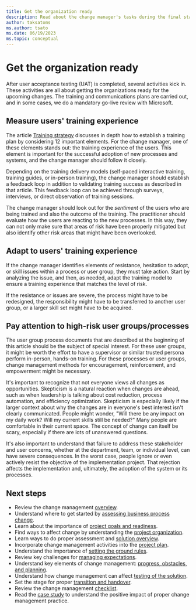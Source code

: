 ```yaml
---
title: Get the organization ready
description: Read about the change manager's tasks during the final stages of the Dynamics 365 implementation project. Learn how to get users and their organization ready to use the solution.
author: taksatoms
ms.author: tsato
ms.date: 06/19/2023
ms.topic: conceptual
---
```


# Get the organization ready

After user acceptance testing (UAT) is completed, several activities kick in. These activities are all about getting the organizations ready for the upcoming changes. The training and communications plans are carried out, and in some cases, we do a mandatory go-live review with Microsoft.

## Measure users' training experience

The article [Training strategy](training-strategy.md) discusses in depth how to establish a training plan by considering 12 important elements. For the change manager, one of these elements stands out: the training experience of the users. This element is important for the successful adoption of new processes and systems, and the change manager should follow it closely.

Depending on the training delivery models (self-paced interactive training, training guides, or in-person training), the change manager should establish a feedback loop in addition to validating training success as described in that article. This feedback loop can be achieved through surveys, interviews, or direct observation of training sessions.

The change manager should look out for the *sentiment* of the users who are being trained and also the outcome of the training. The practitioner should evaluate how the users are reacting to the new processes. In this way, they can not only make sure that areas of risk have been properly mitigated but also identify other risk areas that might have been overlooked.

## Adapt to users' training experience

If the change manager identifies elements of resistance, hesitation to adopt, or skill issues within a process or user group, they must take action. Start by analyzing the issue, and then, as needed, adapt the training model to ensure a training experience that matches the level of risk.

If the resistance or issues are severe, the process might have to be redesigned, the responsibility might have to be transferred to another user group, or a larger skill set might have to be acquired.

## Pay attention to high-risk user groups/processes

The user group process documents that are described at the beginning of this article should be the subject of special interest. For these user groups, it might be worth the effort to have a supervisor or similar trusted persona perform in-person, hands-on training. For these processes or user groups, change management methods for encouragement, reinforcement, and empowerment might be necessary.

It's important to recognize that not everyone views all changes as opportunities. Skepticism is a natural reaction when changes are ahead, such as when leadership is talking about cost reduction, process automation, and efficiency optimization. Skepticism is especially likely if the larger context about why the changes are in everyone's best interest isn't clearly communicated. People might wonder, "Will there be any impact on my daily work? Will my current skills still be needed?" Many people are comfortable in their current space. The concept of change can itself be scary, especially if there are lots of unanswered questions.

It's also important to understand that failure to address these stakeholder and user concerns, whether at the department, team, or individual level, can have severe consequences. In the worst case, people ignore or even actively resist the objective of the implementation project. That rejection affects the implementation and, ultimately, the adoption of the system or its processes.

## Next steps

- Review the change management [overview](change-management.md).
- Understand where to get started by [assessing business process change](change-management-assessing-business-process-change.md).
- Learn about the importance of [project goals and readiness](change-management-project-goals-readiness.md).
- Find ways to affect change by understanding the [project organization](change-management-project-organization.md).
- Learn ways to do proper assessment and [solution overview](change-management-solution-overiew.md).
- Incorporate change management activities into the [project plan](change-management-project-plan.md).
- Understand the importance of [setting the ground rules](change-management-set-ground-rules.md).
- Review key challenges for [managing expectations](change-management-manage-expectations.md).
- Understand key elements of change management: [progress, obstacles, and planning](change-management-progress-obstacles-planning.md).
- Understand how change management can affect [testing of the solution](change-management-test-solution.md).
- Set the stage for proper [transition and handover](change-management-transition-handover.md).
- Review the change management [checklist](change-management-checklist.md).
- Read the [case study](change-management-case-study.md) to understand the positive impact of proper change management practice.
